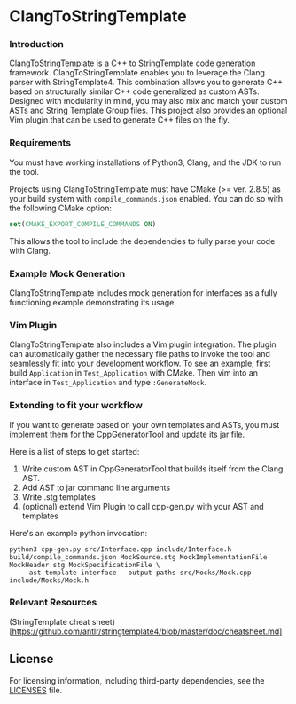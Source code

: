 # ClangToStringTemplate

### Introduction

ClangToStringTemplate is a C++ to StringTemplate code generation framework. ClangToStringTemplate enables you to leverage the Clang parser with StringTemplate4. This combination allows you to generate C++ based on structurally similar C++ code generalized as custom ASTs.
Designed with modularity in mind, you may also mix and match your custom ASTs and String Template Group files.
This project also provides an optional Vim plugin that can be used to generate C++ files on the fly.

### Requirements

You must have working installations of Python3, Clang, and the JDK to run the tool.

Projects using ClangToStringTemplate must have CMake (>= ver. 2.8.5) as your build system with `compile_commands.json` enabled. You can do so with the following CMake option:

```cmake
set(CMAKE_EXPORT_COMPILE_COMMANDS ON)
```

This allows the tool to include the dependencies to fully parse your code with Clang.

### Example Mock Generation

ClangToStringTemplate includes mock generation for interfaces as a fully functioning example demonstrating its usage.  

### Vim Plugin

ClangToStringTemplate also includes a Vim plugin integration. The plugin can automatically gather the necessary file paths to invoke the tool and seamlessly fit into your development workflow.
To see an example, first build `Application` in `Test_Application` with CMake. Then vim into an interface in `Test_Application` and type `:GenerateMock`.

### Extending to fit your workflow

If you want to generate based on your own templates and ASTs, you must implement them for the CppGeneratorTool and update its jar file.

Here is a list of steps to get started:
1. Write custom AST in CppGeneratorTool that builds itself from the Clang AST.
2. Add AST to jar command line arguments
3. Write .stg templates
4. (optional) extend Vim Plugin to call cpp-gen.py with your AST and templates

Here's an example python invocation:
```
python3 cpp-gen.py src/Interface.cpp include/Interface.h build/compile_commands.json MockSource.stg MockImplementationFile MockHeader.stg MockSpecificationFile \
   --ast-template interface --output-paths src/Mocks/Mock.cpp include/Mocks/Mock.h
```

### Relevant Resources
(StringTemplate cheat sheet)[https://github.com/antlr/stringtemplate4/blob/master/doc/cheatsheet.md]

## License

For licensing information, including third-party dependencies, see the [LICENSES](LICENSES) file.
